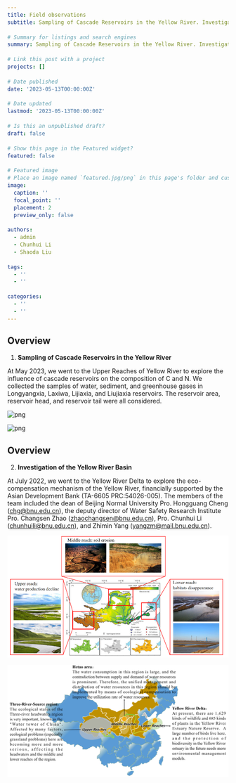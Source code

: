```yaml
---
title: Field observations
subtitle: Sampling of Cascade Reservoirs in the Yellow River. Investigation of the Yellow River Basin. 

# Summary for listings and search engines
summary: Sampling of Cascade Reservoirs in the Yellow River. Investigation of the Yellow River Basin. 

# Link this post with a project
projects: []

# Date published
date: '2023-05-13T00:00:00Z'

# Date updated
lastmod: '2023-05-13T00:00:00Z'

# Is this an unpublished draft?
draft: false

# Show this page in the Featured widget?
featured: false

# Featured image
# Place an image named `featured.jpg/png` in this page's folder and customize its options here.
image:
  caption: ''
  focal_point: ''
  placement: 2
  preview_only: false

authors:
  - admin
  - Chunhui Li
  - Shaoda Liu

tags:
  - ''
  - ''

categories:
  - ''
  - ''
---
```



## Overview

1. **Sampling of Cascade Reservoirs in the Yellow River**

At May 2023, we went to the Upper Reaches of Yellow River to explore the influence of cascade reservoirs on the composition of C and N. We collected the samples of water, sediment, and greenhouse gases in Longyangxia, Laxiwa, Lijiaxia, and Liujiaxia reservoirs. The reservoir area, reservoir head, and reservoir tail were all considered.

![png](./index_1_0.png)


![png](./index_2_0.png)


## Overview

2. **Investigation of the Yellow River Basin**

At July 2022, we went to the Yellow River Delta to explore the eco-compensation mechanism of the Yellow River, financially supported by the Asian Development Bank (TA-6605 PRC:54026-005). The members of the team included the dean of Beijing Normal University Pro. Hongguang Cheng (chg@bnu.edu.cn), the deputy director of Water Safety Research Institute Pro. Changsen Zhao (zhaochangsen@bnu.edu.cn), Pro. Chunhui Li (chunhuili@bnu.edu.cn), and Zhimin Yang (yangzm@mail.bnu.edu.cn).

![png](./index_3_0.png)


![png](./index_4_0.png)

